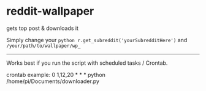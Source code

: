 # reddit-wallpaper
gets top post &amp; downloads it

Simply change your `python r.get_subreddit('yourSubredditHere')`
and `/your/path/to/wallpaper/wp_`

***

Works best if you run the script
with scheduled tasks / Crontab.

crontab example:
0 1,12,20 * * * python /home/pi/Documents/downloader.py
